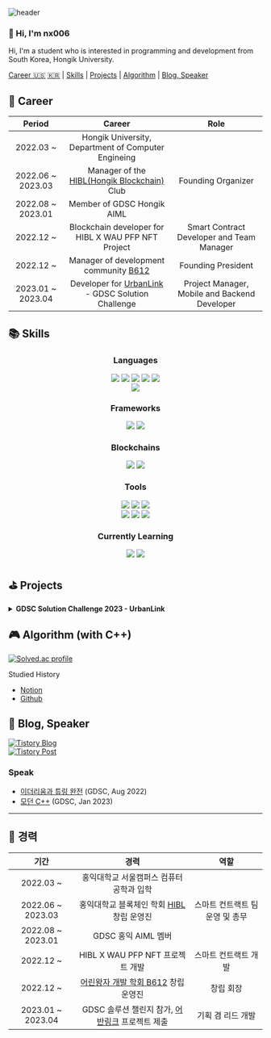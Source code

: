 ![header](https://capsule-render.vercel.app/api?type=soft&color=timeGradient&height=300&section=header&text=Hi!%20I'm%20nx006&fontSize=90)

### 👋 Hi, I'm nx006

Hi, I'm a student who is interested in programming and development from South Korea, Hongik University.

[Career 🇺🇸](#-historia) [🇰🇷](#-경력) | [Skills](#-skills) | [Projects](#-projects) | [Algorithm](#-algorithm-with-c) | [Blog, Speaker](#-blog-speaker)

## 🚀 Career
| Period | Career | Role |
|:---:|:---:|:---:|
| 2022.03 ~ | Hongik University, Department of Computer Engineing |
| 2022.06 ~ 2023.03 | Manager of the [HIBL(Hongik Blockchain)](https://maddening-servant-2d3.notion.site/About-HIBL-e310770841094897970e814aca1015dd) Club | Founding Organizer |
| 2022.08 ~ 2023.01 | Member of GDSC Hongik AIML |  |
| 2022.12 ~ | Blockchain developer for HIBL X WAU PFP NFT Project | Smart Contract Developer and Team Manager |
| 2022.12 ~ | Manager of development community [B612](https://github.com/HongikB612) | Founding President |
| 2023.01 ~ 2023.04 | Developer for [UrbanLink](https://github.com/HongikB612/UrbanLink) - GDSC Solution Challenge | Project Manager, Mobile and Backend Developer |

## 📚 Skills
<h3 align="center"><b>Languages</b></h3>
<p align="center">
<img src="https://img.shields.io/badge/C-A8B9CC?style=for-the-badge&logo=c&logoColor=white"> <img src="https://img.shields.io/badge/C++-00599C?style=for-the-badge&logo=c%2B%2B&logoColor=white"> <img src="https://img.shields.io/badge/Python-3776AB?style=for-the-badge&logo=python&logoColor=white"> <img src="https://img.shields.io/badge/Dart-0175C2?style=for-the-badge&logo=dart&logoColor=white"> <img src="https://img.shields.io/badge/Solidity-363636?style=for-the-badge&logo=solidity&logoColor=white"> <br>
<img src="https://img.shields.io/badge/HTML-E34F26?style=for-the-badge&logo=html5&logoColor=white">
</p>

<h3 align="center"><b>Frameworks</b></h3>
<p align="center">
<img src="https://img.shields.io/badge/Flutter-02569B?style=for-the-badge&logo=flutter&logoColor=white"> <img src="https://img.shields.io/badge/Firebase-FFCA28?style=for-the-badge&logo=firebase&logoColor=black">
</p>

<h3 align="center"><b>Blockchains</b></h3>
<p align="center">
 <img src="https://img.shields.io/badge/Ethereum-3C3C3D?style=for-the-badge&logo=ethereum&logoColor=white"> <img src="https://img.shields.io/badge/Truffle-000000?style=for-the-badge&logo=truffle&logoColor=white">
</p>

<h3 align="center"><b>Tools</b></h3>

<p align="center">
<img src="https://img.shields.io/badge/VS-5C2D91?style=for-the-badge&logo=visual-studio&logoColor=white"> <img src="https://img.shields.io/badge/VS Code-007ACC?style=for-the-badge&logo=visual-studio-code&logoColor=white"> <img src="https://img.shields.io/badge/CLion-000000?style=for-the-badge&logo=clion&logoColor=white"> <br> <img src="https://img.shields.io/badge/Notion-000000?style=for-the-badge&logo=notion&logoColor=white"> <img src="https://img.shields.io/badge/Markdown-000000?style=for-the-badge&logo=markdown&logoColor=white"> <img src="https://img.shields.io/badge/LaTex-008080?style=for-the-badge&logo=latex&logoColor=white">
</p>

<h3 align="center"><b>Currently Learning</b></h3>

<p align="center">
<img src="https://img.shields.io/badge/java-007396?style=for-the-badge&logo=java&logoColor=white"> <img src="https://img.shields.io/badge/spring-6DB33F?style=for-the-badge&logo=spring&logoColor=white">
</p>

## ⛳️ Projects

<details>
<summary> <b> GDSC Solution Challenge 2023 - UrbanLink </b> </summary>

### 🏬 [Location Based Community Service, UrbanLink](https://github.com/HongikB612/UrbanLink)
- <img src="https://img.shields.io/badge/Flutter-02569B?style=flat-square&logo=flutter&logoColor=white"> <img src="https://img.shields.io/badge/Firebase-FFCA28?style=flat-square&logo=firebase&logoColor=white">
- Project Submission for GDSC Solution Challenge 2023
- Community-based services to contribute to sustainable cities, goal 11 of the UN's 17 Sustainable Development Goals.
- Responsible for project planning, team leading and managing, mobile app development using Flutter and backend development using Firebase.
- UN 17개 지속 가능한 발전 목표 중 11번 째 목표인 지속 가능한 도시 기여를 위한 지역 기반 커뮤니티 서비스
- 프로젝트 기획, 팀 리드 및 매니징, Flutter와 Firebase를 이용한 모바일 앱 개발, 백엔드 개발을 담당함
</details>

## 🎮 Algorithm (with C++)

[![Solved.ac profile](http://mazassumnida.wtf/api/v2/generate_badge?boj=gmblue12)](https://solved.ac/gmblue12)

Studied History
- [Notion](https://hongik-b612.notion.site/5ba2e841c70e4743b1ef03dbdd94abbd?v=34108fefefcd42fea85c77819a1df199)
- [Github](https://github.com/nx006/algorithm-study)

## 📖 Blog, Speaker
<a href='https://nx006.tistory.com/' target=_blank>
    <img src="https://github-readme-tistory-card.vercel.app/api/badge?name=Tistory&theme=default" alt="Tistory Blog">
</a> <br>
<a href="https://nx006.tistory.com" target=_blank>
    <img src="https://github-readme-tistory-card.vercel.app/api?name=nx006" alt="Tistory Post">
</a>

### Speak
- [이더리움과 튜링 완전](https://youtu.be/cM5S6co65-k) (GDSC, Aug 2022)
- [모던 C++](https://youtu.be/vVKgfyRnNp8) (GDSC, Jan 2023)

---
## 🚀 경력
| 기간 | 경력 | 역할 |
|:---:|:---:|:---:|
| 2022.03 ~ | 홍익대학교 서울캠퍼스 컴퓨터공학과 입학 |
| 2022.06 ~ 2023.03 | 홍익대학교 블록체인 학회 [HIBL](https://maddening-servant-2d3.notion.site/About-HIBL-e310770841094897970e814aca1015dd) 창립 운영진 | 스마트 컨트랙트 팀 운영 및 총무 |
| 2022.08 ~ 2023.01 | GDSC 홍익 AIML 멤버 | |
| 2022.12 ~ | HIBL X WAU PFP NFT 프로젝트 개발 | 스마트 컨트랙트 개발 |
| 2022.12 ~ | [어린왕자 개발 학회 B612](https://github.com/HongikB612) 창립 운영진 | 창립 회장 |
| 2023.01 ~ 2023.04 | GDSC 솔루션 챌린지 참가, [어반링크](https://github.com/HongikB612/UrbanLink) 프로젝트 제출 | 기획 겸 리드 개발 |